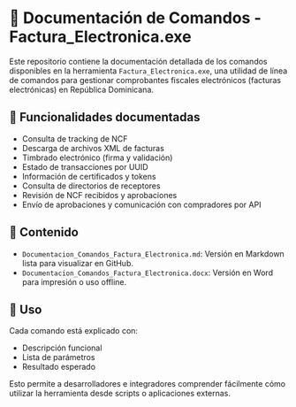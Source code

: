 # 📄 Documentación de Comandos - Factura_Electronica.exe

Este repositorio contiene la documentación detallada de los comandos disponibles en la herramienta `Factura_Electronica.exe`, una utilidad de línea de comandos para gestionar comprobantes fiscales electrónicos (facturas electrónicas) en República Dominicana.

## 📌 Funcionalidades documentadas

- Consulta de tracking de NCF
- Descarga de archivos XML de facturas
- Timbrado electrónico (firma y validación)
- Estado de transacciones por UUID
- Información de certificados y tokens
- Consulta de directorios de receptores
- Revisión de NCF recibidos y aprobaciones
- Envío de aprobaciones y comunicación con compradores por API

## 📁 Contenido

- `Documentacion_Comandos_Factura_Electronica.md`: Versión en Markdown lista para visualizar en GitHub.
- `Documentacion_Comandos_Factura_Electronica.docx`: Versión en Word para impresión o uso offline.

## 🚀 Uso

Cada comando está explicado con:

- Descripción funcional
- Lista de parámetros
- Resultado esperado

Esto permite a desarrolladores e integradores comprender fácilmente cómo utilizar la herramienta desde scripts o aplicaciones externas.
